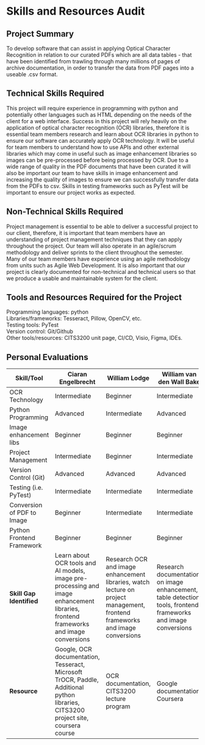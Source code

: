 # Skills and Resources Audit
## Project Summary
To develop software that can assist in applying Optical Character Recognition in relation to our curated PDFs which are all data tables - that have been identified from trawling through many millions of pages of archive documentation, in order to transfer the data from PDF pages into a useable .csv format.

## Technical Skills Required
This project will require experience in programming with python and potentially other languages such as HTML depending on the needs of the client for a web interface. Success in this project will rely heavily on the application of optical character recognition (OCR) libraries, therefore it is essential team members research and learn about OCR libraries in python to ensure our software can accurately apply OCR technology. It will be useful for team members to understand how to use APIs and other external libraries which may come in useful such as image enhancement libraries so images can be pre-processed before being processed by OCR. Due to a wide range of quality in the PDF documents that have been curated it will also be important our team to have skills in image enhancement and increasing the quality of images to ensure we can successfully transfer data from the PDFs to csv. Skills in testing frameworks such as PyTest will be important to ensure our project works as expected.

## Non-Technical Skills Required
Project management is essential to be able to deliver a successful project to our client, therefore, it is important that team members have an understanding of project management techniques that they can apply throughout the project. Our team will also operate in an agile/scrum methodology and deliver sprints to the client throughout the semester. Many of our team members have experience using an agile methodology from units such as Agile Web Development. It is also important that our project is clearly documented for non-technical and technical users so that we produce a usable and maintainable system for the client.

## Tools and Resources Required for the Project
Programming languages: python
<br>Libraries/frameworks: Tesseract, Pillow, OpenCV, etc.
<br>Testing tools: PyTest
<br>Version control: Git/Github
<br>Other tools/resources: CITS3200 unit page, CI/CD, Visio, Figma, IDEs.

## Personal Evaluations

| **Skill/Tool**          | **Ciaran Engelbrecht** | **William Lodge** | **William van den Wall Bake** | **Shashwat Abrol** | **Connor Fernie** | **Oliver Dean** |
|-------------------------|-----------------------------------|-------------------|-----------------------------|-------------------|------------------|----------------|
| OCR Technology          | Intermediate                      | Beginner          | Intermediate                | Beginner          | Beginner         | Beginner       |
| Python Programming      | Advanced                          | Intermediate      | Advanced                    | Advanced          | Intermediate     | Intermediate   |
| Image enhancement libs  | Beginner                          | Beginner          | Beginner                    | Beginner          | Beginner         | Beginner       |
| Project Management      | Intermediate                      | Beginner          | Intermediate                | Beginner          | Beginner         | Beginner       |
| Version Control (Git)   | Advanced                          | Advanced          | Advanced                    | Advanced          | Advanced         | Advanced       |
| Testing (i.e. PyTest)   | Intermediate                      | Intermediate      | Intermediate                | Intermediate      | Beginner         | Advanced       |
| Conversion of PDF to Image| Beginner                      | Intermediate      | Intermediate                | Beginner      | Beginner         | Beginner       |
| Python Frontend Framework| Beginner                      | Beginner      | Beginner                | Beginner      | Beginner         | Intermediate       |
| **Skill Gap Identified**| Learn about OCR tools and AI models, image pre-processing and image enhancement libraries, frontend frameworks and image conversions | Research OCR and image enhancement libraries, watch lecture on project management, frontend frameworks and image conversions | Research documentation on image enhancement, table detection tools, frontend frameworks and image conversions  | Research how to automatically detect tables and draw grids in python on images, frontend frameworks and image conversions | Research OCR and image enhancement libraries, watch lecture on project management, frontend frameworks and image conversions    | Learn about OCR, and project management techniques, frontend frameworks and image conversions |
| **Resource**            | Google, OCR documentation, Tesseract, Microsoft TrOCR, Paddle, Additional python libraries, CITS3200 project site, coursera course| OCR documentation, CITS3200 lecture program | Google documentation, Coursera | OCR, image enhancement, table detection python documentation, coursera course  | Documentation on OCR and image enhancement and PyTest, CITS3200 lecture program, coursera course | OCR documentation and CITS3200 lecture program, coursera course     |

